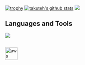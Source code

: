 [![trophy](https://github-profile-trophy.vercel.app/?username=takuteh)](https://github.com/ryo-ma/github-profile-trophy)
[![takuteh's github stats](https://github-readme-stats.vercel.app/api?username=takuteh&hide=contribs&count_private=true&show_icons=true&theme=tokyonight)](https://github.com/takuteh/)
![](https://github-readme-stats.vercel.app/api/top-langs?username=takuteh&show_icons=true&locale=en&layout=compact)
## Languages and Tools
<img src="https://skillicons.dev/icons?i=c,html,css,js,cpp,python,docker,linux,raspberrypi," /> <br /><br />

<a href="https://aws.amazon.com" target="_blank" rel="noreferrer"> 
    <img src="https://upload.wikimedia.org/wikipedia/commons/e/ea/Android_logo_2023_%28stacked%29.svg" alt="aws" width="40" height="40"/> 
</a> 
